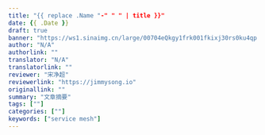 ```yaml
---
title: "{{ replace .Name "-" " " | title }}"
date: {{ .Date }}
draft: true
banner: "https://ws1.sinaimg.cn/large/00704eQkgy1frk001fkixj30rs0ku4qp.jpg"
author: "N/A"
authorlink: ""
translator: "N/A"
translatorlink: ""
reviewer: "宋净超"
reviewerlink: "https://jimmysong.io"
originallink: ""
summary: "文章摘要"
tags: [""]
categories: [""]
keywords: ["service mesh"]
---
```


